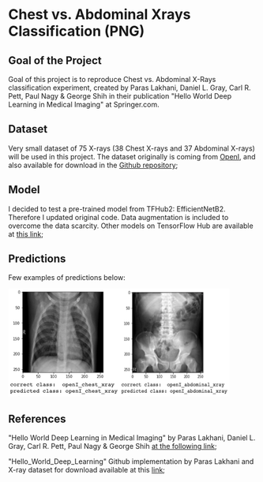 # Chest vs. Abdominal Xrays Classification (PNG)

## Goal of the Project
Goal of this project is to reproduce Chest vs. Abdominal X-Rays classification experiment, 
created by Paras Lakhani, Daniel L. Gray, Carl R. Pett, Paul Nagy & George Shih in their publication "Hello World Deep Learning in Medical Imaging" at Springer.com.

## Dataset
Very small dataset of 75 X-rays (38 Chest X-rays and 37 Abdominal X-rays) will be used in this project.
The dataset originally is coming from [OpenI](https://openi.nlm.nih.gov/), and also available for download in the 
[Github repository](https://github.com/paras42/Hello_World_Deep_Learning);


## Model
I decided to test a pre-trained model from TFHub2: EfficientNetB2.  Therefore I updated original code.  Data augmentation is included to overcome the data scarcity.
Other models on TensorFlow Hub are available at [this link](https://tfhub.dev/s?module-type=image-feature-vector&tf-version=tf2);

## Predictions
Few examples of predictions below:
  
<p align="left">
  <img width="224" height="219" src="images/xray_chest2.png"><img width="224" height="219" src="images/xray_abd2.png">
</p>
  
 

## References
"Hello World Deep Learning in Medical Imaging" by Paras Lakhani, Daniel L. Gray, Carl R. Pett, Paul Nagy & George Shih [at the following link](https://link.springer.com/article/10.1007/s10278-018-0079-6);

"Hello_World_Deep_Learning" Github implementation by Paras Lakhani and X-ray dataset for download available at this [link](https://github.com/paras42/Hello_World_Deep_Learning);
